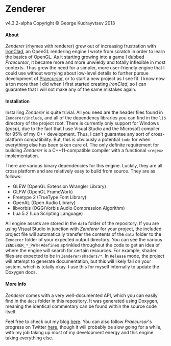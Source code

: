 # Zenderer #
v4.3.2-alpha
Copyright &copy; George Kudrayvtsev 2013

#### About ####

*Zenderer* (rhymes with renderer) grew out of increasing frustration with
[IronClad](https://github.com/Ruskiy69/IronClad), an OpenGL rendering engine
I wrote from scratch in order to learn the basics of OpenGL. As it starting
growing into a game I dubbed *Praecursor*, it became more and more unwieldy
and totally inflexible in most contexts. Thus grew the need for a simpler,
more user-friendly engine that I could use without worrying about low-level
details to further pursue development of
[Praecursor](https://github.com/Ruskiy69/Praecursor), or to start a new
project as I see fit. I know now a ton more than I did when I first started
creating *IronClad*, so I can guarantee that I will not make any of the
same mistakes again.

#### Installation ####

Installing *Zenderer* is quite trivial. All you need are the header
files found in `Zenderer/include`, and all of the dependency libraries
you can find in the `lib` directory of the project root. There is
currently only support for Windows (*gasp*), due to the fact that I use
Visual Studio and the Microsoft compiler for 95% of my C++ development.
Thus, I can't guarantee any sort of cross-platform compatibility. But,
this is obviously a potential `todo` for when everything else has been taken
care of. The only definite requirement for building *Zenderer* is a
C++11-compatible compiler with a functional `<regex>` implementation.

There are various binary dependencies for this engine. Luckily, they are all
cross platform and are relatively easy to build from source. They are
as follows:
 - GLEW         (OpenGL Extension Wrangler Library)
 - GLFW         (OpenGL FrameWork)
 - Freetype 2   (TrueType Font Library)
 - OpenAL       (Open Audio Library)
 - libvorbis    (OGG/Vorbis Audio Compression Algorithm)
 - Lua 5.2      (Lua Scripting Language)

All engine assets are stored in the `data` folder of the repository. If you
are using Visual Studio in junction with *Zenderer* for your project, the
included project file will automatically transfer the contents of the `data`
folder to the `Zenderer` folder of your expected output directory.
You can see the various `ZENDERER_*_PATH` `#define`s sprinkled throughout the
code to get an idea of where the engine will search for certain resources.
For example, shader files are expected to be in `Zenderer/shaders/*`.
In `Release` mode, the project will attempt to generate documentation, but
this will likely fail on your system, which is totally okay. I use this for
myself internally to update the Doxygen docs.

#### More Info ####

*Zenderer* comes with a very well-documented API, which you can easily find
in the `docs` folder in this repository. It was generated using Doxygen,
meaning the identical commentary can be found within the source code itself.

Feel free to check out my blog [here](http://zenpandainteractive.blogspot.com).
You can also follow *Praecursor*'s progress on Twitter
[here](https://www.twitter.com/PraecursorGame), though it will
probably be slow going for a while, with my job taking up most of
my development energy and this engine taking everything else.
